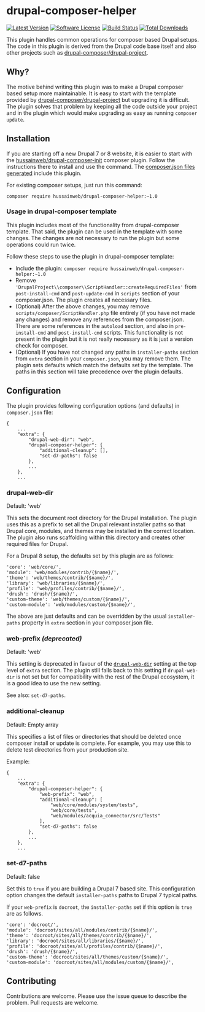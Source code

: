 # drupal-composer-helper

[![Latest Version](https://img.shields.io/github/release/hussainweb/drupal-composer-helper.svg?style=flat-square)](https://github.com/hussainweb/drupal-composer-helper/releases)
[![Software License](https://img.shields.io/badge/license-MIT-brightgreen.svg?style=flat-square)](LICENSE.md)
[![Build Status](https://img.shields.io/travis/hussainweb/drupal-composer-helper/master.svg?style=flat-square)](https://travis-ci.org/hussainweb/drupal-composer-helper)
[![Total Downloads](https://img.shields.io/packagist/dt/hussainweb/drupal-composer-helper.svg?style=flat-square)](https://packagist.org/packages/hussainweb/drupal-composer-helper)

This plugin handles common operations for composer based Drupal setups. The code in this plugin is derived from the Drupal code base itself and also other projects such as [drupal-composer/drupal-project](https://github.com/drupal-composer/drupal-project).

## Why?

The motive behind writing this plugin was to make a Drupal composer based setup more maintainable. It is easy to start with the template provided by [drupal-composer/drupal-project](https://github.com/drupal-composer/drupal-project) but upgrading it is difficult. The plugin solves that problem by keeping all the code outside your project and in the plugin which would make upgrading as easy as running `composer update`.

## Installation

If you are starting off a new Drupal 7 or 8 website, it is easier to start with the [hussainweb/drupal-composer-init](https://github.com/hussainweb/drupal-composer-init) composer plugin. Follow the instructions there to install and use the command. The [composer.json files generated](https://gist.github.com/hussainweb/78c0a5fe45556c265b16e10928b76723) include this plugin.

For existing composer setups, just run this command:

```
composer require hussainweb/drupal-composer-helper:~1.0
```

### Usage in drupal-composer template

This plugin includes most of the functionality from drupal-composer template. That said, the plugin can be used in the template with some changes. The changes are not necessary to run the plugin but some operations could run twice.

Follow these steps to use the plugin in drupal-composer template:

* Include the plugin: `composer require hussainweb/drupal-composer-helper:~1.0`
* Remove `'DrupalProject\\composer\\ScriptHandler::createRequiredFiles'` from `post-install-cmd` and `post-update-cmd` in `scripts` section of your composer.json. The plugin creates all necessary files.
* (Optional) After the above changes, you may remove `scripts/composer/ScriptHandler.php` file entirely (if you have not made any changes) and remove any references from the composer.json. There are some references in the `autoload` section, and also in `pre-install-cmd` and `post-install-cmd` scripts. This functionality is not present in the plugin but it is not really necessary as it is just a version check for composer.
* (Optional) If you have not changed any paths in `installer-paths` section from `extra` section in your `composer.json`, you may remove them. The plugin sets defaults which match the defaults set by the template. The paths in this section will take precedence over the plugin defaults.

## Configuration

The plugin provides following configuration options (and defaults) in `composer.json` file:

```
{
    ...
    "extra": {
        "drupal-web-dir": "web",
        "drupal-composer-helper": {
            "additional-cleanup": [],
            "set-d7-paths": false
        },
        ...
    },
    ...
```

### drupal-web-dir

Default: 'web'

This sets the document root directory for the Drupal installation. The plugin uses this as a prefix to set all the Drupal relevant installer paths so that Drupal core, modules, and themes may be installed in the correct location. The plugin also runs scaffolding within this directory and creates other required files for Drupal.

For a Drupal 8 setup, the defaults set by this plugin are as follows:
```
'core': 'web/core/',
'module': 'web/modules/contrib/{$name}/',
'theme': 'web/themes/contrib/{$name}/',
'library': 'web/libraries/{$name}/',
'profile': 'web/profiles/contrib/{$name}/',
'drush': 'drush/{$name}/',
'custom-theme': 'web/themes/custom/{$name}/',
'custom-module': 'web/modules/custom/{$name}/',
```

The above are just defaults and can be overridden by the usual `installer-paths` property in `extra` section in your composer.json file.

### web-prefix _(deprecated)_

Default: 'web'

This setting is deprecated in favour of the [`drupal-web-dir`](#drupal-web-dir) setting at the top level of `extra` section. The plugin still falls back to this setting if `drupal-web-dir` is not set but for compatibility with the rest of the Drupal ecosystem, it is a good idea to use the new setting.

See also: `set-d7-paths`.

### additional-cleanup

Default: Empty array

This specifies a list of files or directories that should be deleted once composer install or update is complete. For example, you may use this to delete test directories from your production site.

Example:
```
{
    ...
    "extra": {
        "drupal-composer-helper": {
            "web-prefix": "web",
            "additional-cleanup": [
                "web/core/modules/system/tests",
                "web/core/tests",
                "web/modules/acquia_connector/src/Tests"
            ],
            "set-d7-paths": false
        },
        ...
    },
    ...
```

### set-d7-paths

Default: false

Set this to `true` if you are building a Drupal 7 based site. This configuration option changes the default `installer-paths` paths to Drupal 7 typical paths.

If your `web-prefix` is `docroot`, the `installer-paths` set if this option is `true` are as follows.
```
'core': 'docroot/',
'module': 'docroot/sites/all/modules/contrib/{$name}/',
'theme': 'docroot/sites/all/themes/contrib/{$name}/',
'library': 'docroot/sites/all/libraries/{$name}/',
'profile': 'docroot/sites/all/profiles/contrib/{$name}/',
'drush': 'drush/{$name}/',
'custom-theme': 'docroot/sites/all/themes/custom/{$name}/',
'custom-module': 'docroot/sites/all/modules/custom/{$name}/',
```

## Contributing

Contributions are welcome. Please use the issue queue to describe the problem. Pull requests are welcome.
